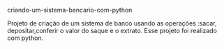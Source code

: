 criando-um-sistema-bancario-com-python

Projeto de criação de um sistema de banco 
usando as operações :sacar, depositar,conferir 
o valor do saque e o 
extrato.
Esse projeto foi realizado com python.